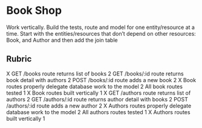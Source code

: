 # Book Shop

Work vertically. Build the tests, route and model for one entity/resource at a time.
Start with the entities/resources that don’t depend on other resources: Book, and Author and then add the join table

## Rubric

X GET /books route returns list of books 2
GET /books/:id route returns book detail with authors 2
POST /books/:id route adds a new book 2
X Book routes properly delegate database work to the model 2
All book routes tested 1
X Book routes built vertically 1
X GET /authors route returns list of authors 2
GET /authors/:id route returns author detail with books 2
POST /authors/:id route adds a new author 2
X Authors routes properly delegate database work to the model 2
All authors routes tested 1
X Authors routes built vertically 1
